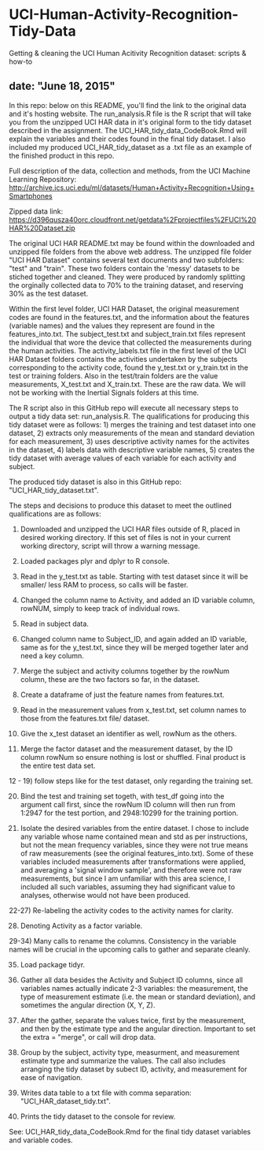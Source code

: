 # UCI-Human-Activity-Recognition-Tidy-Data
Getting &amp; cleaning the UCI Human Acitivity Recognition dataset: scripts &amp; how-to

date: "June 18, 2015"
---
In this repo:  below on this README, you'll find the link to the original data and it's hosting website.  The run_analysis.R file is the R script that will take you from the unzipped UCI HAR data in it's original form to the tidy dataset described in the assignment. The UCI_HAR_tidy_data_CodeBook.Rmd will explain the variables and their codes found in the final tidy dataset.  I also included my produced UCI_HAR_tidy_dataset as a .txt file as an example of the finished product in this repo.

Full description of the data, collection and methods, from the UCI Machine Learning Repository:
<http://archive.ics.uci.edu/ml/datasets/Human+Activity+Recognition+Using+Smartphones>

Zipped data link: <https://d396qusza40orc.cloudfront.net/getdata%2Fprojectfiles%2FUCI%20HAR%20Dataset.zip>

  The original UCI HAR README.txt may be found within the downloaded and unzipped file folders from the above web address.  The unzipped file folder "UCI HAR Dataset" contains several text documents and two subfolders: "test" and "train".  These two folders contain the 'messy' datasets to be stiched together and cleaned.  They were produced by randomly splitting the orginally collected data to 70% to the training dataset, and reserving 30% as the test dataset.  
  
  Within the first level folder, UCI HAR Dataset, the original measurement codes are found in the features.txt, and the information about the features (variable names) and the values they represent are found in the features_into.txt.  The subject_test.txt and subject_train.txt files represent the individual that wore the device that collected the measurements during the human activities.  The activity_labels.txt file in the first level of the UCI HAR Dataset folders contains the activities undertaken by the subjects corresponding to the activity code, found the y_test.txt or y_train.txt in the test or training folders.  Also in the test/train folders are the value measurements, X_test.txt and X_train.txt.  These are the raw data.  We will not be working with the Inertial Signals folders at this time.   

The R script also in this GitHub repo will execute all necessary steps to output a tidy data set: run_analysis.R.  The qualifications for producing this tidy dataset were as follows: 1) merges the training and test dataset into one dataset, 2) extracts only measurements of the mean and standard deviation for each measurement, 3) uses descriptive activity names for the activites in the dataset, 4) labels data with descriptive variable names, 5) creates the tidy dataset with average values of each variable for each activity and subject.  

The produced tidy dataset is also in this GitHub repo: "UCI_HAR_tidy_dataset.txt".  

The steps and decisions to produce this dataset to meet the outlined qualifications are as follows:

1) Downloaded and unzipped the UCI HAR files outside of R, placed in desired working directory.  If this set of files is not in your current working directory, script will throw a warning message.

2) Loaded packages plyr and dplyr to R console.

3) Read in the y_test.txt as table.  Starting with test dataset since it will be smaller/ less RAM to process, so calls will be faster. 

4) Changed the column name to Activity, and added an ID variable column, rowNUM, simply to keep track of individual rows.

5) Read in subject data.

6) Changed column name to Subject_ID, and again added an ID variable, same as for the y_test.txt, since they will be merged together later and need a key column.

7) Merge the subject and activity columns together by the rowNum column, these are the two factors so far, in the dataset.

8) Create a dataframe of just the feature names from features.txt.

9) Read in the measurement values from x_test.txt, set column names to those from the features.txt file/ dataset.

10) Give the x_test dataset an identifier as well, rowNum as the others.

11) Merge the factor dataset and the measurement dataset, by the ID column rowNum so ensure nothing is lost or shuffled.  Final product is the entire test data set.

12 - 19) follow steps like for the test dataset, only regarding the training set.

20) Bind the test and training set togeth, with test_df going into the argument call first, since the rowNum ID column will then run from 1:2947 for the test portion, and 2948:10299 for the training portion.

21) Isolate the desired variables from the entire dataset.  I chose to include any variable whose name contained mean and std as per instructions, but not the mean frequency variables, since they were not true means of raw measurements (see the original features_into.txt).  Some of these variables included measurements after transformations were applied, and averaging a 'signal window sample', and therefore were not raw measurements, but since I am unfamiliar with this area science, I included all such variables, assuming they had significant value to analyses, otherwise would not have been produced.    

22-27) Re-labeling the activity codes to the activity names for clarity.

28) Denoting Activity as a factor variable.

29-34) Many calls to rename the columns.  Consistency in the variable names will be crucial in the upcoming calls to gather and separate cleanly.  

35) Load package tidyr.

36) Gather all data besides the Activity and Subject ID columns, since all variables names actually indicate 2-3 variables: the measurement, the type of measurement estimate (i.e. the mean or standard deviation), and sometimes the angular direction (X, Y, Z).  

37)  After the gather, separate the values twice, first by the measurement, and then by the estimate type and the angular direction.  Important to set the extra = "merge", or call will drop data.

38) Group by the subject, activity type, measurment, and measurement estimate type and summarize the values.  The call also includes arranging the tidy dataset by subect ID, activity, and measurement for ease of navigation.

39)  Writes data table to a txt file with comma separation: "UCI_HAR_dataset_tidy.txt".

40) Prints the tidy dataset to the console for review. 



See: UCI_HAR_tidy_data_CodeBook.Rmd for the final tidy dataset variables and variable codes. 
